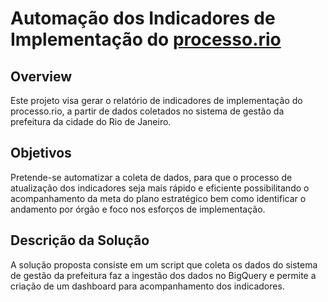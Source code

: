 # Automação dos Indicadores de Implementação do [processo.rio](https://processo.rio/indicadores/)

<h2> Overview </h2>

Este projeto visa gerar o relatório de indicadores de implementação do processo.rio, a partir de dados coletados no sistema de gestão da prefeitura da cidade do Rio de Janeiro.

<h2> Objetivos </h2>

Pretende-se automatizar a coleta de dados, para que o processo de atualização dos indicadores seja mais rápido e eficiente possibilitando o acompanhamento da meta do plano estratégico bem como identificar o andamento por órgão e foco nos esforços de implementação. 

<h2> Descrição da Solução </h2>

A solução proposta consiste em um script que coleta os dados do sistema de gestão da prefeitura faz a ingestão dos dados no BigQuery e permite a criação de um dashboard para acompanhamento dos indicadores.